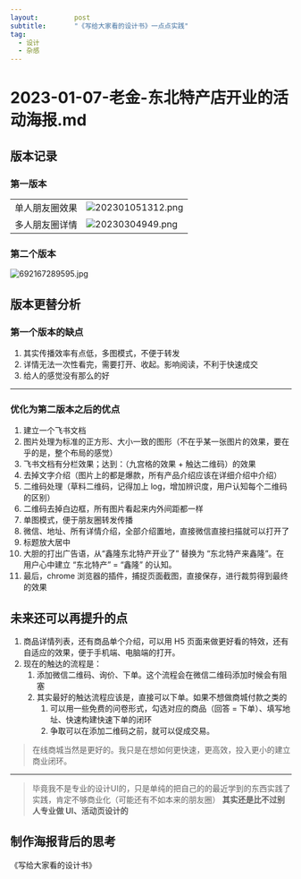 ```yaml
---
layout:			post
subtitle:		"《写给大家看的设计书》一点点实践"
tag:
  - 设计
  - 杂感
---
```

# 2023-01-07-老金-东北特产店开业的活动海报.md

## 版本记录

### 第一版本

|                |                                                                           |
| -------------- |---------------------------------------------------------------------------|
| 单人朋友圈效果 | ![202301051312.png](https://darian.top/img/someThinkings/2023-01-07/assets/202301051312.png) |
| 多人朋友圈详情 | ![20230304949.png](https://darian.top/img/someThinkings/2023-01-07/assets/20230304949.png)   |



### 第二个版本

![692167289595.jpg](https://darian.top/img/someThinkings/2023-01-07/assets/692167289595.jpg)





## 版本更替分析

### 第一个版本的缺点

1. 其实传播效率有点低，多图模式，不便于转发
2. 详情无法一次性看完，需要打开、收起。影响阅读，不利于快速成交
3. 给人的感觉没有那么的好

----

### 优化为第二版本之后的优点

1. 建立一个飞书文档
2. 图片处理为标准的正方形、大小一致的图形（不在乎某一张图片的效果，要在乎的是，整个布局的感觉）
3. 飞书文档有分栏效果；达到：（九宫格的效果 + 触达二维码）的效果
4. 去掉文字介绍（图片上的都是爆款，所有产品介绍应该在详细介绍中介绍）
5. 二维码处理（草料二维码，记得加上 log，增加辨识度，用户认知每个二维码的区别）
6. 二维码去掉白边框，所有图片看起来内外间距都一样
7. 单图模式，便于朋友圈转发传播
8. 微信、地址、所有详情介绍，全部介绍置地，直接微信直接扫描就可以打开了
9. 标题放大居中
10. 大胆的打出广告语，从“鑫隆东北特产开业了” 替换为 “东北特产来鑫隆”。在用户心中建立 “东北特产” = “鑫隆” 的认知。
11. 最后，chrome 浏览器的插件，捕捉页面截图，直接保存，进行裁剪得到最终的效果

## 未来还可以再提升的点

1. 商品详情列表，还有商品单个介绍，可以用 H5 页面来做更好看的特效，还有自适应的效果，便于手机端、电脑端的打开。
2. 现在的触达的流程是：
   1. 添加微信二维码、询价、下单。这个流程会在微信二维码添加时候会有阻塞
   2. 其实最好的触达流程应该是，直接可以下单。如果不想做商城付款之类的
      1. 可以用一些免费的问卷形式，勾选对应的商品（回答 = 下单）、填写地址、快速构建快速下单的闭环
      2. 争取可以在添加二维码之前，就可以促成交易。

> 在线商城当然是更好的。我只是在想如何更快速，更高效，投入更小的建立商业闭环。

---

> 毕竟我不是专业的设计UI的，只是单纯的把自己的的最近学到的东西实践了实践，肯定不够商业化（可能还有不如本来的朋友圈）
> **其实还是比不过别人专业做 UI、活动页设计的**

## 制作海报背后的思考

《写给大家看的设计书》





